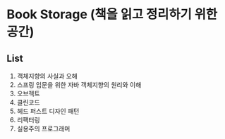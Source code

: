 # Book Storage (책을 읽고 정리하기 위한 공간)

## List
1. 객체지향의 사실과 오해
2. 스프링 입문을 위한 자바 객체지향의 원리와 이해
3. 오브젝트
4. 클린코드
5. 헤드 퍼스트 디자인 패턴
6. 리팩터링
7. 실용주의 프로그래머
